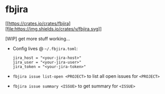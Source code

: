 # fbjira

[[https://crates.io/crates/fbjira][file:https://img.shields.io/crates/v/fbjira.svg]]

[WIP] get more stuff working...

* Config lives @ `~/.fbjira.toml`:

  ```
  jira_host = "<your-jira-host>"
  jira_user = "<your-jira-user>"
  jira_token = "<your-jira-token>"
  ```

* `fbjira issue list-open <PROJECT>` to list all open issues for `<PROJECT>`
* `fbjira issue summary <ISSUE>` to get summary for `<ISSUE>`
